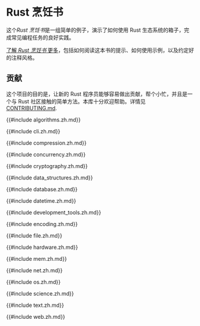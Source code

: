 # Rust 烹饪书

这个*Rust 烹饪书*是一组简单的例子，演示了如何使用 Rust 生态系统的箱子，完成常见编程任务的良好实践。

[了解 _Rust 烹饪书_ 更多](about.zh.html)，包括如何阅读这本书的提示、如何使用示例，以及约定好的注释风格。

## 贡献

这个项目的目的是，让新的 Rust 程序员能够容易做出贡献，帮个小忙，并且是一个与 Rust 社区接触的简单方法。本库十分欢迎帮助。详情见[CONTRIBUTING.md].

[contributing.md]: https://github.com/rust-lang-nursery/rust-cookbook/blob/master/CONTRIBUTING.md

{{#include algorithms.zh.md}}

{{#include cli.zh.md}}

{{#include compression.zh.md}}

{{#include concurrency.zh.md}}

{{#include cryptography.zh.md}}

{{#include data_structures.zh.md}}

{{#include database.zh.md}}

{{#include datetime.zh.md}}

{{#include development_tools.zh.md}}

{{#include encoding.zh.md}}

{{#include file.zh.md}}

{{#include hardware.zh.md}}

{{#include mem.zh.md}}

{{#include net.zh.md}}

{{#include os.zh.md}}

{{#include science.zh.md}}

{{#include text.zh.md}}

{{#include web.zh.md}}
